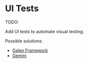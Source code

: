 # UI Tests

TODO:

Add UI tests to automate visual testing.

Possible solutions:

- [Galen Framework](http://galenframework.com)
- [Gemini](https://gemini-testing.github.io)
